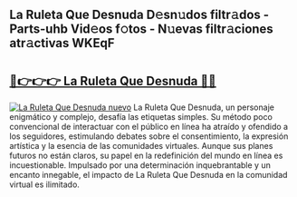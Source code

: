 ## La Ruleta Que Desnuda D𝚎sn𝚞dos filtr𝚊dos - Parts-uhb Vid𝚎os f𝚘tos - N𝚞evas filtr𝚊ciones atr𝚊ctivas WKEqF

# <h2><a href="http://mba1ndl.tromn.icu/?c=La+Ruleta+Que+Desnuda">🔗👉👉👉 La Ruleta Que Desnuda 🔗🔗</a></h2>

[![La Ruleta Que Desnuda nuevo](https://i.imgur.com/pEAQMta.gif)](http://mba1ndl.tromn.icu/?c=La+Ruleta+Que+Desnuda)
La Ruleta Que Desnuda, un personaje enigmático y complejo, desafía las etiquetas simples. Su método poco convencional de interactuar con el público en línea ha atraído y ofendido a los seguidores, estimulando debates sobre el consentimiento, la expresión artística y la esencia de las comunidades virtuales. Aunque sus planes futuros no están claros, su papel en la redefinición del mundo en línea es incuestionable. Impulsado por una determinación inquebrantable y un encanto innegable, el impacto de La Ruleta Que Desnuda en la comunidad virtual es ilimitado.

